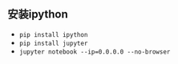 ## 安装ipython

* `pip install ipython`
* `pip install jupyter`
* `jupyter notebook --ip=0.0.0.0 --no-browser`